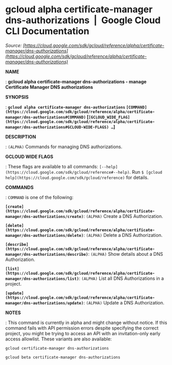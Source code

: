 # gcloud alpha certificate-manager dns-authorizations  |  Google Cloud CLI Documentation

*Source: [https://cloud.google.com/sdk/gcloud/reference/alpha/certificate-manager/dns-authorizations](https://cloud.google.com/sdk/gcloud/reference/alpha/certificate-manager/dns-authorizations)*

**NAME**

: **gcloud alpha certificate-manager dns-authorizations - manage Certificate Manager DNS authorizations**

**SYNOPSIS**

: **`gcloud alpha certificate-manager dns-authorizations` `[COMMAND](https://cloud.google.com/sdk/gcloud/reference/alpha/certificate-manager/dns-authorizations#COMMAND)` [`[GCLOUD_WIDE_FLAG](https://cloud.google.com/sdk/gcloud/reference/alpha/certificate-manager/dns-authorizations#GCLOUD-WIDE-FLAGS) …`]**

**DESCRIPTION**

: `(ALPHA)` Commands for managing DNS authorizations.

**GCLOUD WIDE FLAGS**

: These flags are available to all commands: `[--help](https://cloud.google.com/sdk/gcloud/reference#--help)`.
Run `$ [gcloud help](https://cloud.google.com/sdk/gcloud/reference)` for details.

**COMMANDS**

: ``COMMAND`` is one of the following:

**`[create](https://cloud.google.com/sdk/gcloud/reference/alpha/certificate-manager/dns-authorizations/create)`**:
`(ALPHA)` Create a DNS Authorization.

**`[delete](https://cloud.google.com/sdk/gcloud/reference/alpha/certificate-manager/dns-authorizations/delete)`**:
`(ALPHA)` Delete a DNS Authorization.

**`[describe](https://cloud.google.com/sdk/gcloud/reference/alpha/certificate-manager/dns-authorizations/describe)`**:
`(ALPHA)` Show details about a DNS Authorization.

**`[list](https://cloud.google.com/sdk/gcloud/reference/alpha/certificate-manager/dns-authorizations/list)`**:
`(ALPHA)` List all DNS Authorizations in a project.

**`[update](https://cloud.google.com/sdk/gcloud/reference/alpha/certificate-manager/dns-authorizations/update)`**:
`(ALPHA)` Update a DNS Authorization.

**NOTES**

: This command is currently in alpha and might change without notice. If this
command fails with API permission errors despite specifying the correct project,
you might be trying to access an API with an invitation-only early access
allowlist. These variants are also available:

```
gcloud certificate-manager dns-authorizations
```

```
gcloud beta certificate-manager dns-authorizations
```